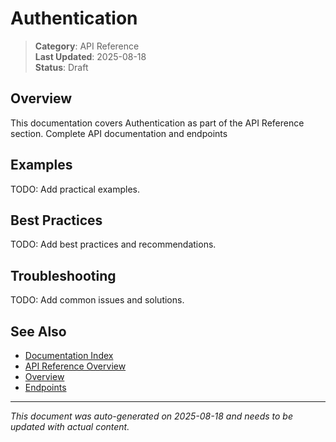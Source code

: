 # Authentication

> **Category**: API Reference  
> **Last Updated**: 2025-08-18  
> **Status**: Draft

## Overview

This documentation covers Authentication as part of the API Reference section. Complete API documentation and endpoints

## Examples

TODO: Add practical examples.

## Best Practices

TODO: Add best practices and recommendations.

## Troubleshooting

TODO: Add common issues and solutions.

## See Also

- [Documentation Index](../README.md)
- [API Reference Overview](./index.md)
- [Overview](./overview.md)
- [Endpoints](./endpoints.md)

---

*This document was auto-generated on 2025-08-18 and needs to be updated with actual content.*
